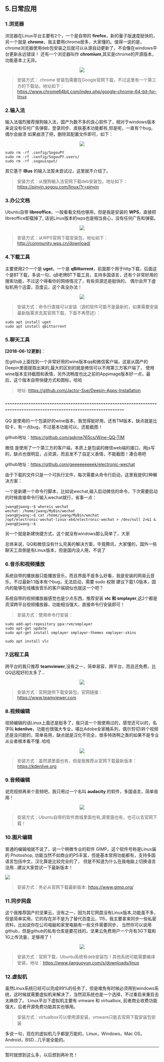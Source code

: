 ## 5.日常应用

### 1.浏览器
浏览器在Linux平台主要有2个，一个是自带的 **firefox**，新的量子版速度挺快的，另一个就是 **chrome**，我主要用chrome居多，大家懂的。值得一说的是，chrome浏览器使用deb包安装之后就可以从源自动更新了，不会像在windows平台更新永远错误！
还有一个浏览器叫作 **chromium**,其实是chrome的开源版本，功能基本上无异。
<div align="center">

![](http://ww1.sinaimg.cn/large/5f6e3e27ly1frkb5wsqhoj20m80ebq3p.jpg)

</div>

> 安装方式： chrome 安装包需要在Google官网下载，不过这里有一个第三方的下载站，地址如下：https://www.chrome64bit.com/index.php/google-chrome-64-bit-for-linux

### 2.输入法
输入法强烈推荐搜狗输入法，国产为数不多的良心软件了，相对于windows版本来说没有任何广告弹窗，登录同步、皮肤基本功能都有,但是呢，一直有个bug，偶尔会崩溃
如果崩溃了把，删除其配置文件即可，如下：

<div align="center">

![](http://ww1.sinaimg.cn/large/5f6e3e27ly1frkb76u04hj20jg0evq3y.jpg)

</div>

```$xslt
sudo rm -rf .config/SogouPY
sudo rm -rf .config/SogouPY.users/
sudo rm -rf .sogouinput/
```
其它基于 **IBus** 的输入法暂未尝试过，这里就不介绍了。
> 安装方式：从搜狗输入法官网下载deb安装包，地址如下：https://pinyin.sogou.com/linux/?r=pinyin

### 3.办公文档
Ubuntu自带 **libreoffice**，一般看看文档也够用，但是我是安装的 **WPS**，直接把libreoffice卸载掉了, 话说Linux版本的wps也是相当良心，没有任何广告和弹窗。

<div align="center">

![](http://ww1.sinaimg.cn/large/5f6e3e27ly1frkb8vmjb7j20s60ndjvg.jpg)

</div>

> 安装方式：从WPS官网下载安装包，地址如下：http://community.wps.cn/download/ 

### 4.下载工具
主要使用2个一个是 **uget**，一个是 **qBittorrent**，前面那个用于http下载，后面这个是BT下载，多说一句，qB老牌BT下载工具，支持多国语言，还有个非常好用的搜索功能，不过这个得看你的网络情况了，有些资源还是挺快的，
偶尔会开下虚拟机用个迅雷，百度云，这个真没办法！

<div align="center">

![](http://ww1.sinaimg.cn/large/5f6e3e27ly1frkbb5o9ckj20oz0iv770.jpg)

</div>

> 安装方式：命令行直接可以安装（源的软件可能不是最新的，如果需要安装最新版需求去其官网下载，下面不再赘述）：
```$xslt
sudo apt install uget
sudo apt install qbittorrent
```

### 5.聊天工具

**[2018-06-12更新]**：

在github上面找到一个非常好用的wine版本qq和微信客户端，这是从国产的Deepin里面提取出来的,最大的区别的就是微信可以不用第三方客户端了，
使用wine版本支持截图和表情，另外流畅度也比之前的Appimage版本好一点，最后，这个版本自带快捷方式和图标，哈哈
> 地址: https://github.com/Jactor-Sue/Deepin-Apps-Installation

### --------------------------------------------------------------------------------------------------------------------

QQ 是使用的一个包装好的wine版本，我觉得挺好用，还有TM版本，缺点就是比较卡，有一点bug，不过基本功能可以，还能截图！

github地址：https://github.com/askme765cs/Wine-QQ-TIM

微信 是使用了一个第三方的客户端，本质上是包装的微信web端的接口，用js写的，缺点也很明显，占资源，而且发不了自定义表情，不能截图！凑合用吧

github地址：https://github.com/geeeeeeeeek/electronic-wechat

由于下载的文件只是一个可执行文件，每次需要从命令行启动，这里我提供2种解决方案：

一个是新建一个命令行脚本，比如说wechat,输入启动微信的命令，下次需要启动的时候直接命令行输入wechat就行，省事一点：
```
jwang@jwang:~$ whereis wechat
wechat: /home/jwang/MyBin/wechat
jwang@jwang:~$ cat /home/jwang/MyBin/wechat 
/opt/electronic-wechat-linux-x64/electronic-wechat > /dev/null 2>&1 &
jwang@jwang:~$ 
```

另一个就是新建快捷方式，这个就没有windows那么简单了，大家

总体来说，QQ和微信没有什么完美的解决方案，毕竟腾讯，大家懂的，国外一些聊天工具倒是有Linux版本，但是国内没人用，不说了

### 6.音乐和视频播放
系统自带的播放器只能播放音乐，而且界面不是多么好看，我是安装的网易云音乐，不过最新1.1版本有个bug，无法启动，需要 sudo 权限
建议下载1.0版本，国内的能够在线播放音乐的客户端貌似也就这一个吧？

系统自带的视频播放器感觉也是少点东西，推荐安装 **vlc 和 smplayer**,这2个都是资深跨平台视频播放器，功能相当强大，直接命令行安装即可！

> 安装方式：使用命令行安装：
```$xslt
sudo add-apt-repository ppa:rvm/smplayer 
sudo apt-get update 
sudo apt-get install smplayer smplayer-themes smplayer-skins 

sudo apt install vlc
```

### 7.远程工具
跨平台的我只推荐 **teamviewer**,没有之一，简单易容，跨平台，而且还免费，比QQ远程好的太多了...

<div align="center">

![](http://ww1.sinaimg.cn/large/5f6e3e27ly1frmgeaib85j20gt0dhtas.jpg)
</div>

> 安装方式：官网提供下载安装包，官网链接：https://www.teamviewer.com


### 8.视频编辑
视频编辑的话Linux上面还是挺多了，我只说一个我使用过的，感觉还可以的，名字叫 **kdenlive**，功能也很强大专业，堪比Adobe全家桶系列，偶尔剪切\转个视频 
还是没问题的，简单易用，缺点就是汉化不完全，很多特效啊之类的如果不是专业从业者根本看不懂..哈哈

<div align="center">

![](http://ww1.sinaimg.cn/large/5f6e3e27ly1frmgeag9bbj20x80jkmzb.jpg)
</div>

> 安装方式：虽然源里面也有，但是我推荐从官网下载最新版本：https://kdenlive.org


### 9.音频编辑
说完视频再来个音频吧，我只用过一个名叫 **audacity** 的软件，多国语言，简单易用！
<div align="center">

![](http://ww1.sinaimg.cn/mw690/5f6e3e27ly1frnny0be3cj20s90kujvk.jpg)
</div>

> 安装方式：Ubuntu自带的软件商城里面也有,源里面也有，也可以去官网下载！

### 10.图片编辑
普通的编辑咱就不说了，说一个稍微专业的软件 GIMP，这个软件号称是Linux届的 Photoshop, 功能当然不如商业的PS丰富，但是基本常用功能都有，支持多国语言包括中文，汉化算是比较完全的了，
但是不知道为什么在我电脑上切换语言没用...建议大家尝试一下最新版本！

![](http://ww1.sinaimg.cn/mw690/5f6e3e27ly1fs5vpf0hoaj21hc0tcaf3.jpg)

> 安装方式：务必从官网下载最新版本: https://www.gimp.org/

### 11.同步网盘
这个我推荐国产的坚果云，没有之一，因为其它网盘没有Linux版本,功能虽不多，但是简单实用，它的存在并不是为了替代百度云，115，我主要拿来同步一些私密资料，比如说你在公司电脑和家里电脑有一些文件需要同步，
当然你可以说用github，但是github的私有仓库是要花钱的，坚果云免费用户一个月有3G下载和1G上传流量，足够用了！

<div align="center">

![](http://ww1.sinaimg.cn/mw690/5f6e3e27ly1frno3g9xzsj20ae0gnt9b.jpg)
</div>

> 安装方式：官网下载，Ubuntu系统有deb安装包！其他系统可能需要编译安装，地址：https://www.jianguoyun.com/s/downloads/linux

### 12.虚拟机
虽然Linux系统已经可以完成99%的任务了，但是难免有时候必须用到windows系统，这时候就需要虚拟机来解决了，当然双系统也是一个选择，不过重启来重启去太麻烦了。
Linux平台下虚拟机主要有 vmware 和 virtualbox, 前者商业收费功能强大，后者开源免费功能其实也够用。

> 安装方式：virtualbox可以使用源安装，vmware只能去官网下载安装包安装

多说一句，现在的虚拟机几乎都是万能的，Linux，Windows，Mac OS，Android，BSD...几乎是全能的。

---
暂时就想到这么多，以后想到再补充！